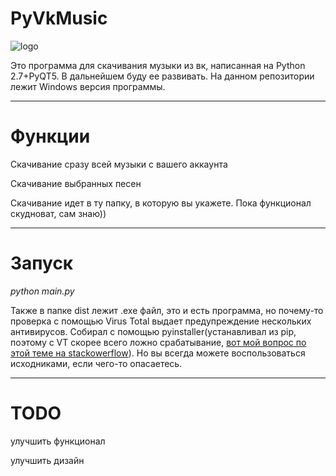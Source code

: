 # PyVkMusic
![logo](https://yandex.ru/images/search?pos=0&img_url=https%3A%2F%2Fhsl.guru%2Fwp-content%2Fuploads%2F2016%2F12%2Flogo-1.png)

Это программа для скачивания музыки из вк, написанная на Python 2.7+PyQT5. В дальнейшем буду ее развивать. На данном репозитории лежит Windows версия программы.
***
# Функции

Скачивание сразу всей музыки с вашего аккаунта

Скачивание выбранных песен

Скачивание идет в ту папку, в которую вы укажете. Пока функционал скудноват, сам знаю))
***
# Запуск

*python main.py*

Также в папке dist лежит .exe файл, это и есть программа, но почему-то проверка с помощью Virus Total выдает предупреждение нескольких антивирусов. Собирал с помощью pyinstaller(устанавливал из pip, поэтому с VT скорее всего ложно срабатывание, [вот мой вопрос по этой теме на stackowerflow](https://ru.stackoverflow.com/questions/999431/%d0%b2%d0%b8%d1%80%d1%83%d1%81%d1%8b-%d0%b2-%d0%b1%d0%b8%d0%b1%d0%bb%d0%b8%d0%be%d1%82%d0%b5%d0%ba%d0%b0%d1%85-pyhton3)). Но вы всегда можете воспользоваться исходниками, если чего-то опасаетесь.  
***
# TODO
улучшить функционал

улучшить дизайн
